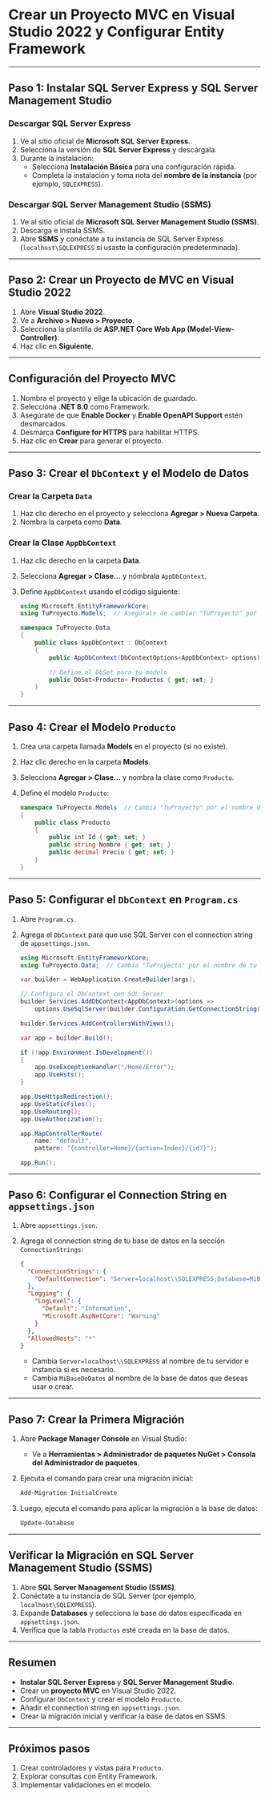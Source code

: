 <!-- Crear un Proyecto MVC en Visual Studio 2022 y Configurar Entity Framework -->
# Crear un Proyecto MVC en Visual Studio 2022 y Configurar Entity Framework

---

## Paso 1: Instalar SQL Server Express y SQL Server Management Studio

### Descargar SQL Server Express

1. Ve al sitio oficial de **Microsoft SQL Server Express**.
2. Selecciona la versión de **SQL Server Express** y descárgala.
3. Durante la instalación:
   - Selecciona **Instalación Básica** para una configuración rápida.
   - Completa la instalación y toma nota del **nombre de la instancia** (por ejemplo, `SQLEXPRESS`).

### Descargar SQL Server Management Studio (SSMS)

1. Ve al sitio oficial de **Microsoft SQL Server Management Studio (SSMS)**.
2. Descarga e instala SSMS.
3. Abre **SSMS** y conéctate a tu instancia de SQL Server Express (`localhost\SQLEXPRESS` si usaste la configuración predeterminada).

---

## Paso 2: Crear un Proyecto de MVC en Visual Studio 2022

1. Abre **Visual Studio 2022**.
2. Ve a **Archivo > Nuevo > Proyecto**.
3. Selecciona la plantilla de **ASP.NET Core Web App (Model-View-Controller)**.
4. Haz clic en **Siguiente**.

---

## Configuración del Proyecto MVC

1. Nombra el proyecto y elige la ubicación de guardado.
2. Selecciona **.NET 8.0** como Framework.
3. Asegúrate de que **Enable Docker** y **Enable OpenAPI Support** estén desmarcados.
4. Desmarca **Configure for HTTPS** para habilitar HTTPS.
5. Haz clic en **Crear** para generar el proyecto.

---

## Paso 3: Crear el `DbContext` y el Modelo de Datos

### Crear la Carpeta `Data`

1. Haz clic derecho en el proyecto y selecciona **Agregar > Nueva Carpeta**.
2. Nombra la carpeta como **Data**.

### Crear la Clase `AppDbContext`

1. Haz clic derecho en la carpeta **Data**.
2. Selecciona **Agregar > Clase…** y nómbrala `AppDbContext`.
3. Define `AppDbContext` usando el código siguiente:

   ```csharp
   using Microsoft.EntityFrameworkCore;
   using TuProyecto.Models;  // Asegúrate de cambiar "TuProyecto" por el nombre de tu proyecto

   namespace TuProyecto.Data
   {
       public class AppDbContext : DbContext
       {
           public AppDbContext(DbContextOptions<AppDbContext> options) : base(options) { }

           // Define el DbSet para tu modelo
           public DbSet<Producto> Productos { get; set; }
       }
   }
   ```

---

## Paso 4: Crear el Modelo `Producto`

1. Crea una carpeta llamada **Models** en el proyecto (si no existe).
2. Haz clic derecho en la carpeta **Models**.
3. Selecciona **Agregar > Clase…** y nombra la clase como `Producto`.
4. Define el modelo `Producto`:

   ```csharp
   namespace TuProyecto.Models  // Cambia "TuProyecto" por el nombre de tu proyecto
   {
       public class Producto
       {
           public int Id { get; set; }
           public string Nombre { get; set; }
           public decimal Precio { get; set; }
       }
   }
   ```

---

## Paso 5: Configurar el `DbContext` en `Program.cs`

1. Abre `Program.cs`.
2. Agrega el `DbContext` para que use SQL Server con el connection string de `appsettings.json`.

   ```csharp
   using Microsoft.EntityFrameworkCore;
   using TuProyecto.Data;  // Cambia "TuProyecto" por el nombre de tu proyecto

   var builder = WebApplication.CreateBuilder(args);

   // Configura el DbContext con SQL Server
   builder.Services.AddDbContext<AppDbContext>(options =>
       options.UseSqlServer(builder.Configuration.GetConnectionString("DefaultConnection")));

   builder.Services.AddControllersWithViews();

   var app = builder.Build();

   if (!app.Environment.IsDevelopment())
   {
       app.UseExceptionHandler("/Home/Error");
       app.UseHsts();
   }

   app.UseHttpsRedirection();
   app.UseStaticFiles();
   app.UseRouting();
   app.UseAuthorization();

   app.MapControllerRoute(
       name: "default",
       pattern: "{controller=Home}/{action=Index}/{id?}");

   app.Run();
   ```

---

## Paso 6: Configurar el Connection String en `appsettings.json`

1. Abre `appsettings.json`.
2. Agrega el connection string de tu base de datos en la sección `ConnectionStrings`:

   ```json
   {
     "ConnectionStrings": {
       "DefaultConnection": "Server=localhost\\SQLEXPRESS;Database=MiBaseDeDatos;Trusted_Connection=True;"
     },
     "Logging": {
       "LogLevel": {
         "Default": "Information",
         "Microsoft.AspNetCore": "Warning"
       }
     },
     "AllowedHosts": "*"
   }
   ```

   - Cambia `Server=localhost\\SQLEXPRESS` al nombre de tu servidor e instancia si es necesario.
   - Cambia `MiBaseDeDatos` al nombre de la base de datos que deseas usar o crear.

---

## Paso 7: Crear la Primera Migración

1. Abre **Package Manager Console** en Visual Studio:
   - Ve a **Herramientas > Administrador de paquetes NuGet > Consola del Administrador de paquetes**.
2. Ejecuta el comando para crear una migración inicial:

   ```bash
   Add-Migration InitialCreate
   ```

3. Luego, ejecuta el comando para aplicar la migración a la base de datos:

   ```bash
   Update-Database
   ```

---

## Verificar la Migración en SQL Server Management Studio (SSMS)

1. Abre **SQL Server Management Studio (SSMS)**.
2. Conéctate a tu instancia de SQL Server (por ejemplo, `localhost\SQLEXPRESS`).
3. Expande **Databases** y selecciona la base de datos especificada en `appsettings.json`.
4. Verifica que la tabla `Productos` esté creada en la base de datos.

---

## Resumen

- **Instalar SQL Server Express** y **SQL Server Management Studio**.
- Crear un **proyecto MVC** en Visual Studio 2022.
- Configurar `DbContext` y crear el modelo `Producto`.
- Añadir el connection string en `appsettings.json`.
- Crear la migración inicial y verificar la base de datos en SSMS.

---

## Próximos pasos

1. Crear controladores y vistas para `Producto`.
2. Explorar consultas con Entity Framework.
3. Implementar validaciones en el modelo.
